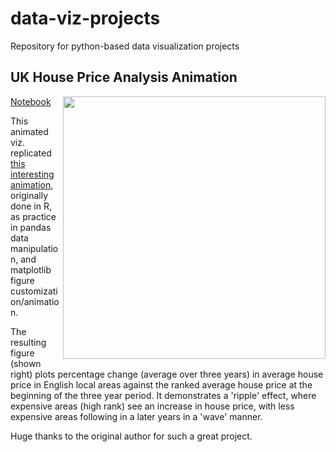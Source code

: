 # data-viz-projects
Repository for python-based data visualization projects

## UK House Price Analysis Animation
<img src="UKHousePriceAnimation/UK_house_ripple_10fps.gif" width="420" align="right">

[Notebook](UKHousePriceAnimation/UKHousePriceAnimation.ipynb)

This animated viz. replicated [this interesting animation](https://github.com/jgleeson/housing_analysis/blob/master/House_price_cycle.md), originally done in R, as practice in pandas data manipulation, and matplotlib figure customization/animation. 

The resulting figure (shown right) plots percentage change (average over three years) in average house price in English local areas against the ranked average house price at the beginning of the three year period. It demonstrates a 'ripple' effect, where expensive areas (high rank) see an increase in house price, with less expensive areas following in a later years in a 'wave' manner. 

Huge thanks to the original author for such a great project.
